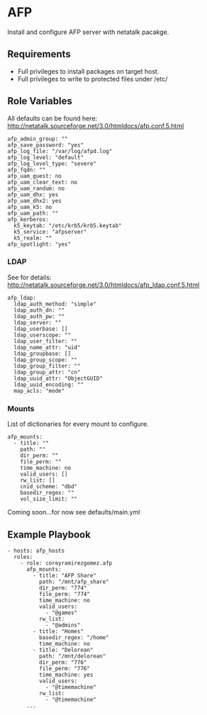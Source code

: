 AFP
=========

Install and configure AFP server with netatalk pacakge.

## Requirements

- Full privileges to install packages on target host.
- Full privileges to write to protected files under /etc/

## Role Variables

All defaults can be found here: http://netatalk.sourceforge.net/3.0/htmldocs/afp.conf.5.html
```
afp_admin_group: ""
afp_save_password: "yes"
afp_log_file: "/var/log/afpd.log"
afp_log_level: "default"
afp_log_level_type: "severe"
afp_fqdn: ""
afp_uam_guest: no
afp_uam_clear_text: no
afp_uam_randum: no
afp_uam_dhx: yes
afp_uam_dhx2: yes
afp_uam_k5: no
afp_uam_path: ""
afp_kerberos:
  k5_keytab: "/etc/krb5/krb5.keytab"
  k5_service: "afpserver"
  k5_realm: ""
afp_spotlight: "yes"
```
### LDAP
See for details: http://netatalk.sourceforge.net/3.0/htmldocs/afp_ldap.conf.5.html
```
afp_ldap:
  ldap_auth_method: "simple"
  ldap_auth_dn: ""
  ldap_auth_pw: ""
  ldap_server: ""
  ldap_userbase: []
  ldap_userscope: ""
  ldap_user_filter: ""
  ldap_name_attr: "uid"
  ldap_groupbase: []
  ldap_group_scope: ""
  ldap_group_filter: ""
  ldap_group_attr: "cn"
  ldap_uuid_attr: "ObjectGUID"
  ldap_uuid_encoding: ""
  map_acls: "mode"
```
### Mounts
List of dictionaries for every mount to configure.
```
afp_mounts:
  - title: ""
    path: ""
    dir_perm: ""
    file_perm: ""
    time_machine: no
    valid_users: []
    rw_list: []
    cnid_scheme: "dbd"
    basedir_regex: ""
    vol_size_limit: ""
```

Coming soon...for now see defaults/main.yml

## Example Playbook

    - hosts: afp_hosts
      roles:
        - role: coreyramirezgomez.afp
          afp_mounts:
            - title: "AFP Share"
              path: "/mnt/afp_share"
              dir_perm: "774"
              file_perm: "774"
              time_machine: no
              valid_users:
                - "@games"
              rw_list:
                - "@admins"
            - title: "Homes"
              basedir_regex: "/home"
              time_machine: no
            - title: "Delorean"
              path: "/mnt/delorean"
              dir_perm: "776"
              file_perm: "776"
              time_machine: yes
              valid_users:
                - "@timemachine"
              rw_list:
                - "@timemachine"
          ...
